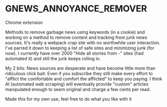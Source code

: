 # GNEWS_ANNOYANCE_REMOVER

Chrome extension

Methods to remove garbage news using keywords (in a cookie) and working on a method to remove content and tracking from junk news sources.  It's really a webpack crap site with no worthwhile user interaction.  I've parred it down to keeping a list of safe sites and minimizing junk (for now).  I currently have over 2000 "Hide all stories from -" sites (had automated it) and still the junk keeps rolling in.

My 2 bits: News sources are desperate and have become little more than ridiculous click bait.  Even if you subscribe they still make every effort to "afflict the comfortable and comfort the afflicted" to keep you paying.  I think AI (automated web scraping) will eventually provide "custom" articles manipulated enough to seem original and charge a few cents per read.

Made this for my own use, feel free to do what you like with it
